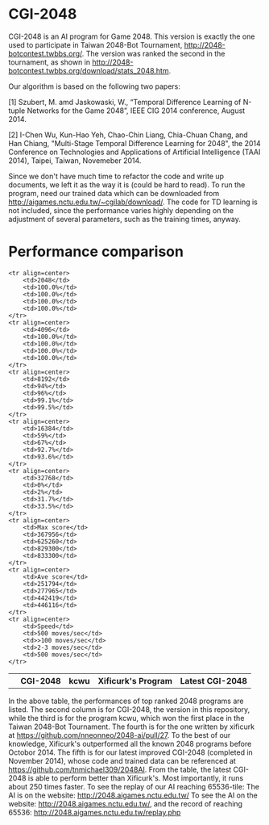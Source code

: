 CGI-2048
========

CGI-2048 is an AI program for Game 2048. This version is exactly the one used to participate in Taiwan 2048-Bot Tournament, http://2048-botcontest.twbbs.org/. The version was ranked the second in the tournament, as shown in http://2048-botcontest.twbbs.org/download/stats_2048.htm.

Our algorithm is based on the following two papers: 

[1] Szubert, M. amd Jaskowaski, W., “Temporal Difference Learning of N-tuple Networks for the Game 2048”, IEEE  CIG 2014 conference, August 2014.

[2] I-Chen Wu, Kun-Hao Yeh, Chao-Chin Liang, Chia-Chuan Chang, and Han Chiang, "Multi-Stage Temporal Difference Learning for 2048", the 2014 Conference on Technologies and Applications of Artificial Intelligence (TAAI 2014), Taipei, Taiwan, Novemeber 2014.

Since we don't have much time to refactor the code and write up documents, we left it as the way it is (could be hard to read). To run the program, need our trained data which can be downloaded from http://aigames.nctu.edu.tw/~cgilab/download/. The code for TD learning is not included, since the performance varies highly depending on the adjustment of several parameters, such as the training times, anyway. 


Performance comparison
========

<table align=center>
	<tr align=center> 
		<th></th>
		<th>CGI-2048</th>
		<th>kcwu</th>
		<th>Xificurk's Program</th>
		<th>Latest CGI-2048</th>
	</tr>
	
	<tr align=center> 
		<td>2048</td> 
		<td>100.0%</td>
		<td>100.0%</td>
		<td>100.0%</td> 
		<td>100.0%</td> 
	</tr> 
	<tr align=center> 
		<td>4096</td> 
		<td>100.0%</td> 
		<td>100.0%</td> 
		<td>100.0%</td> 
		<td>100.0%</td> 
	</tr> 
	<tr align=center> 
		<td>8192</td> 
		<td>94%</td> 
		<td>96%</td> 
		<td>99.1%</td> 
		<td>99.5%</td> 
	</tr> 
	<tr align=center> 
		<td>16384</td>
		<td>59%</td>
		<td>67%</td>
		<td>92.7%</td> 
		<td>93.6%</td> 
	</tr> 
	<tr align=center> 
		<td>32768</td>
		<td>0%</td> 
		<td>2%</td>
		<td>31.7%</td> 
		<td>33.5%</td> 
	</tr> 
	<tr align=center> 
		<td>Max score</td>
		<td>367956</td>
		<td>625260</td>
		<td>829300</td> 
		<td>833300</td> 
	</tr> 
	<tr align=center> 
		<td>Ave score</td>
		<td>251794</td>
		<td>277965</td>
		<td>442419</td> 
		<td>446116</td> 
	</tr> 
	<tr align=center> 
		<td>Speed</td> 
		<td>500 moves/sec</td>
		<td>>100 moves/sec</td>
		<td>2-3 moves/sec</td> 
		<td>500 moves/sec</td> 
	</tr> 
</table>

In the above table, the performances of top ranked 2048 programs are listed. The second column is for CGI-2048, the version in this repository, while the third is for the program kcwu, which won the first place in the Taiwan 2048-Bot Tournament. The fourth is for the one written by xificurk at https://github.com/nneonneo/2048-ai/pull/27. To the best of our knowledge, Xificurk's outperformed all the known 2048 programs before Octobor 2014. The fifth is for our latest improved CGI-2048 (completed in November 2014), whose code and trained data can be referenced at https://github.com/tnmichael309/2048AI. From the table, the latest CGI-2048 is able to perform better than Xificurk's. Most importantly, it runs about 250 times faster. To see the replay of our AI reaching 65536-tile: The AI is on the website: http://2048.aigames.nctu.edu.tw/
To see the AI on the website: http://2048.aigames.nctu.edu.tw/, and the record of reaching 65536: http://2048.aigames.nctu.edu.tw/replay.php
